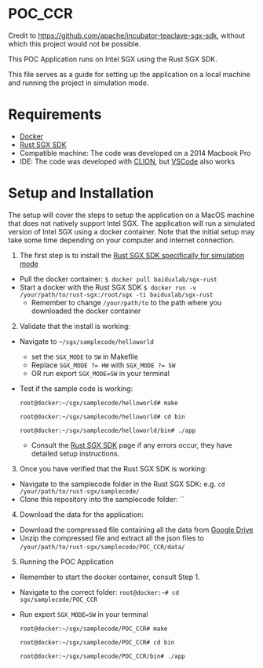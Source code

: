 # POC_CCR

Credit to https://github.com/apache/incubator-teaclave-sgx-sdk, without which this project would not be possible.

This POC Application runs on Intel SGX using the Rust SGX SDK.

This file serves as a guide for setting up the application on a local machine and running the project in simulation mode.

# Requirements

* [Docker](https://www.docker.com/)
* [Rust SGX SDK](https://github.com/apache/incubator-teaclave-sgx-sdk)
* Compatible machine: The code was developed on a 2014 Macbook Pro
* IDE: The code was developed with [CLION](https://www.jetbrains.com/clion/), but [VSCode](https://code.visualstudio.com/) also works

# Setup and Installation

The setup will cover the steps to setup the application on a MacOS machine that does not natively support Intel SGX. The application will run a simulated version of Intel SGX using a docker container. Note that the initial setup may take some time depending on your computer and internet connection.

1. The first step is to install the [Rust SGX SDK specifically for simulation mode](https://github.com/apache/incubator-teaclave-sgx-sdk#use-simulation-mode-for-non-sgx-enabled-machine-includes-macos)

* Pull the docker container: `$ docker pull baiduxlab/sgx-rust`
* Start a docker with the Rust SGX SDK `$ docker run -v /your/path/to/rust-sgx:/root/sgx -ti baiduxlab/sgx-rust`
  * Remember to change `/your/path/to` to the path where you downloaded the docker container

2. Validate that the install is working:
* Navigate to `~/sgx/samplecode/helloworld`
  * set the `SGX_MODE` to `SW` in Makefile
  * Replace `SGX_MODE ?= HW` with `SGX_MODE ?= SW`
  * OR run export `SGX_MODE=SW` in your terminal
* Test if the sample code is working:

  `root@docker:~/sgx/samplecode/helloworld# make`
  
  `root@docker:~/sgx/samplecode/helloworld# cd bin`
  
  `root@docker:~/sgx/samplecode/helloworld/bin# ./app`
  
  * Consult the [Rust SGX SDK](https://github.com/apache/incubator-teaclave-sgx-sdk) page if any errors occur, they have detailed setup instructions.

3. Once you have verified that the Rust SGX SDK is working:
* Navigate to the samplecode folder in the Rust SGX SDK: e.g. `cd /your/path/to/rust-sgx/samplecode/`
* Clone this repository into the samplecode folder: ``

4. Download the data for the application:
* Download the compressed file containing all the data from [Google Drive](https://drive.google.com/file/d/1MTeFmfN4V02Uyb2WOoi4xtI4TG5UBw8J/view?usp=sharing)
* Unzip the compressed file and extract all the json files to `/your/path/to/rust-sgx/samplecode/POC_CCR/data/`

5. Running the POC Application
* Remember to start the docker container, consult Step 1.
* Navigate to the correct folder: `root@docker:~# cd sgx/samplecode/POC_CCR`
* Run export `SGX_MODE=SW` in your terminal

  `root@docker:~/sgx/samplecode/POC_CCR# make`
  
  `root@docker:~/sgx/samplecode/POC_CCR# cd bin`
  
  `root@docker:~/sgx/samplecode/POC_CCR/bin# ./app`


